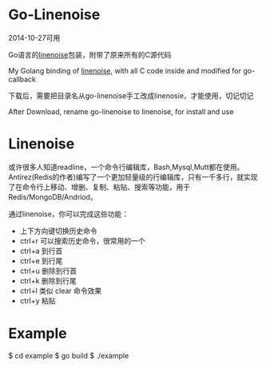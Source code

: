 # Go-Linenoise

2014-10-27可用

Go语言的[linenoise](https://github.com/antirez/linenoise)包装，附带了原来所有的C源代码

My Golang binding of [linenoise](https://github.com/antirez/linenoise), with all C code inside and modified for go-callback

下载后，需要把目录名从go-linenoise手工改成linenosie，才能使用，切记切记

After Download, rename go-linenoise to linenoise, for install and use

# Linenoise

或许很多人知道readline，一个命令行编辑库，Bash,Mysql,Mutt都在使用。Antirez(Redis的作者)编写了一个更加轻量级的行编辑库，只有一千多行，就实现了在命令行上移动、增删、复制、粘贴、搜索等功能，用于Redis/MongoDB/Andriod。

通过linenoise，你可以完成这些功能：

* 上下方向键切换历史命令
* ctrl+r 可以搜索历史命令，很常用的一个
* ctrl+a 到行首
* ctrl+e 到行尾
* ctrl+u 删除到行首
* ctrl+k 删除到行尾
* ctrl+l 类似 clear 命令效果
* ctrl+y 粘贴

# Example

$ cd example
$ go build
$ ./example
